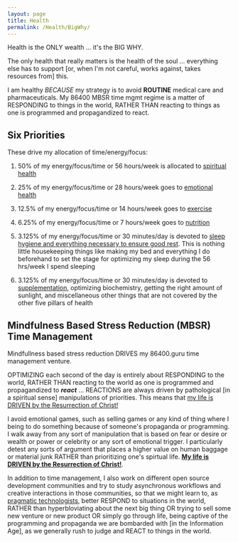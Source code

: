 ```yaml
---
layout: page
title: Health
permalink: /Health/BigWhy/
---
```



Health is the ONLY wealth ... it's the BIG WHY. 

The only health that really matters is the health of the soul ... everything else has to support [or, when I'm not careful, works against, takes resources from] this.

I am healthy *BECAUSE* my strategy is to avoid **ROUTINE** medical care and pharmaceuticals. My 86400 MBSR time mgmt regime is a matter of RESPONDING to things in the world, RATHER THAN reacting to things as one is programmed and propagandized to react.

## Six Priorities

These drive my allocation of time/energy/focus:

1) 50% of my energy/focus/time or 56 hours/week is allocated to [spiritual health](https://markbruns.github.io/Health/Spiritual/)

2) 25% of my energy/focus/time or 28 hours/week goes to [emotional health](https://markbruns.github.io/Health/Emotional/)

3) 12.5% of my energy/focus/time or 14 hours/week goes to [exercise](https://markbruns.github.io/Health/Exercise/)

4) 6.25% of my energy/focus/time or 7 hours/week goes to [nutrition](https://markbruns.github.io/Health/Nutrition/)

5) 3.125% of my energy/focus/time or 30 minutes/day is devoted to [sleep hygiene and everything necessary to ensure good rest](https://markbruns.github.io/Health/Sleep/). This is nothing little housekeeping things like making my bed and everything I do beforehand to set the stage for optimizing my sleep during the 56 hrs/week I spend sleeping

6) 3.125% of my energy/focus/time or 30 minutes/day is devoted to [supplementation](https://markbruns.github.io/Health/Supplements/), optimizing biochemistry, getting the right amount of sunlight, and miscellaneous other things that are not covered by the other five pillars of health

## Mindfulness Based Stress Reduction (MBSR) Time Management

Mindfullness based stress reduction DRIVES my 86400.guru time management venture.

OPTIMIZING each second of the day is entirely about RESPONDING to the world, RATHER THAN reacting to the world as one is programmed and propagandized to ***react*** ... REACTIONS are always driven by pathological [in a spiritual sense] manipulations of priorities. This means that [my life is DRIVEN by the Resurrection of Christ!](https://markbruns.github.io/template/2024/03/31/He-is-risen.html)

I avoid emotional games, such as selling games or any kind of thing where I being to do something because of someone's propaganda or programming. I walk away from any sort of manipulation that is based on fear or desire or wealth or power or celebrity or any sort of emotional trigger. I particularly detest any sorts of argument that places a higher value on human baggage or material junk RATHER than prioritizing one's spirtual life. [**My life is DRIVEN by the Resurrection of Christ!**](https://markbruns.github.io/template/2024/03/31/He-is-risen.html).

In addition to time management, I also work on different open source development communities and try to study asynchronous workflows and creative interactions in those communities, so that we might learn to, as [pragmatic technologists](https://twitter.com/pmarca/status/1713930459779129358), better RESPOND to situations in the world, RATHER than hyperbloviating about the next big thing OR trying to sell some new venture or new product OR simply go through life, being captive of the programming and propaganda we are bombarded with [in the Information Age], as we generally rush to judge and REACT to things in the world.